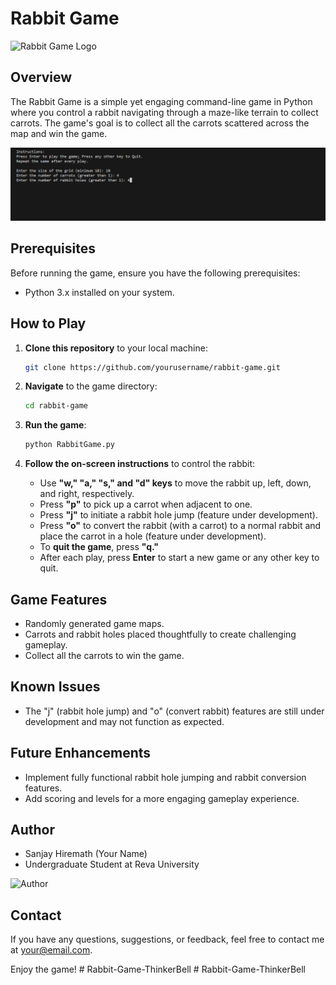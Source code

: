 # Rabbit Game

![Rabbit Game Logo](logo.png)

## Overview

The Rabbit Game is a simple yet engaging command-line game in Python where you control a rabbit navigating through a maze-like terrain to collect carrots. The game's goal is to collect all the carrots scattered across the map and win the game.

![Game Screenshot](screenshot1.png)

## Prerequisites

Before running the game, ensure you have the following prerequisites:

- Python 3.x installed on your system.

## How to Play

1. **Clone this repository** to your local machine:

    ```bash
    git clone https://github.com/yourusername/rabbit-game.git
    ```

2. **Navigate** to the game directory:

    ```bash
    cd rabbit-game
    ```

3. **Run the game**:

    ```bash
    python RabbitGame.py
    ```

4. **Follow the on-screen instructions** to control the rabbit:

    - Use **"w," "a," "s," and "d" keys** to move the rabbit up, left, down, and right, respectively.
    - Press **"p"** to pick up a carrot when adjacent to one.
    - Press **"j"** to initiate a rabbit hole jump (feature under development).
    - Press **"o"** to convert the rabbit (with a carrot) to a normal rabbit and place the carrot in a hole (feature under development).
    - To **quit the game**, press **"q."**
    - After each play, press **Enter** to start a new game or any other key to quit.

## Game Features

- Randomly generated game maps.
- Carrots and rabbit holes placed thoughtfully to create challenging gameplay.
- Collect all the carrots to win the game.

## Known Issues

- The "j" (rabbit hole jump) and "o" (convert rabbit) features are still under development and may not function as expected.

## Future Enhancements

- Implement fully functional rabbit hole jumping and rabbit conversion features.
- Add scoring and levels for a more engaging gameplay experience.

## Author

- Sanjay Hiremath (Your Name)
- Undergraduate Student at Reva University

![Author](author.jpg)

## Contact

If you have any questions, suggestions, or feedback, feel free to contact me at [your@email.com](mailto:contacts.sanjay2@gmail.com).

Enjoy the game!
#   R a b b i t - G a m e - T h i n k e r B e l l 
 
 #   R a b b i t - G a m e - T h i n k e r B e l l 
 
 
